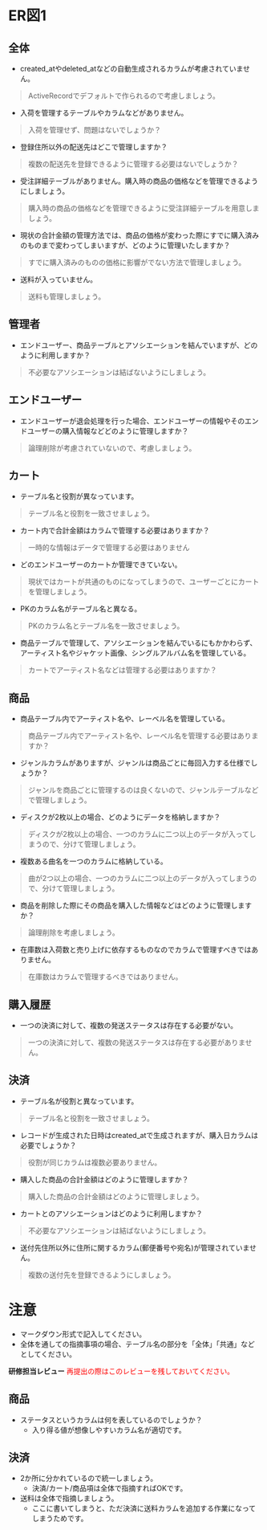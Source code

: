 # ER図1
## 全体
- created_atやdeleted_atなどの自動生成されるカラムが考慮されていません。
 > ActiveRecordでデフォルトで作られるので考慮しましょう。
- 入荷を管理するテーブルやカラムなどがありません。
 > 入荷を管理せず、問題はないでしょうか？
- 登録住所以外の配送先はどこで管理しますか？
 > 複数の配送先を登録できるように管理する必要はないでしょうか？
- 受注詳細テーブルがありません。購入時の商品の価格などを管理できるようにしましょう。
 > 購入時の商品の価格などを管理できるように受注詳細テーブルを用意しましょう。
- 現状の合計金額の管理方法では、商品の価格が変わった際にすでに購入済みのものまで変わってしまいますが、どのように管理いたしますか？
 > すでに購入済みのものの価格に影響がでない方法で管理しましょう。
- 送料が入っていません。
 > 送料も管理しましょう。

## 管理者
- エンドユーザー、商品テーブルとアソシエーションを結んでいますが、どのように利用しますか？
 > 不必要なアソシエーションは結ばないようにしましょう。

## エンドユーザー
- エンドユーザーが退会処理を行った場合、エンドユーザーの情報やそのエンドユーザーの購入情報などどのように管理しますか？
 > 論理削除が考慮されていないので、考慮しましょう。

## カート
- テーブル名と役割が異なっています。
 > テーブル名と役割を一致させましょう。
- カート内で合計金額はカラムで管理する必要はありますか？
 > 一時的な情報はデータで管理する必要はありません
- どのエンドユーザーのカートか管理できていない。
 > 現状ではカートが共通のものになってしまうので、ユーザーごとにカートを管理しましょう。
- PKのカラム名がテーブル名と異なる。
 > PKのカラム名とテーブル名を一致させましょう。
- 商品テーブルで管理して、アソシエーションを結んでいるにもかかわらず、アーティスト名やジャケット画像、シングルアルバム名を管理している。
 > カートでアーティスト名などは管理する必要はありますか？

## 商品
- 商品テーブル内でアーティスト名や、レーベル名を管理している。
 > 商品テーブル内でアーティスト名や、レーベル名を管理する必要はありますか？
- ジャンルカラムがありますが、ジャンルは商品ごとに毎回入力する仕様でしょうか？
 > ジャンルを商品ごとに管理するのは良くないので、ジャンルテーブルなどで管理しましょう。
- ディスクが2枚以上の場合、どのようにデータを格納しますか？
 > ディスクが2枚以上の場合、一つのカラムに二つ以上のデータが入ってしまうので、分けて管理しましょう。
- 複数ある曲名を一つのカラムに格納している。
 > 曲が2つ以上の場合、一つのカラムに二つ以上のデータが入ってしまうので、分けて管理しましょう。
- 商品を削除した際にその商品を購入した情報などはどのように管理しますか？
 > 論理削除を考慮しましょう。
- 在庫数は入荷数と売り上げに依存するものなのでカラムで管理すべきではありません。
 > 在庫数はカラムで管理するべきではありません。

## 購入履歴
- 一つの決済に対して、複数の発送ステータスは存在する必要がない。
 > 一つの決済に対して、複数の発送ステータスは存在する必要がありません。

## 決済
- テーブル名が役割と異なっています。
 > テーブル名と役割を一致させましょう。
- レコードが生成された日時はcreated_atで生成されますが、購入日カラムは必要でしょうか？
 > 役割が同じカラムは複数必要ありません。
- 購入した商品の合計金額はどのように管理しますか？
 > 購入した商品の合計金額はどのように管理しましょう。
- カートとのアソシエーションはどのように利用しますか？
 > 不必要なアソシエーションは結ばないようにしましょう。
- 送付先住所以外に住所に関するカラム(郵便番号や宛名)が管理されていません。
 > 複数の送付先を登録できるようにしましょう。


# 注意
* マークダウン形式で記入してください。
* 全体を通しての指摘事項の場合、テーブル名の部分を「全体」「共通」などとしてください。

**研修担当レビュー**
<font color="Red">再提出の際はこのレビューを残しておいてください。</font>
## 商品
- ステータスというカラムは何を表しているのでしょうか？
  - 入り得る値が想像しやすいカラム名が適切です。

## 決済
- 2か所に分かれているので統一しましょう。
  - 決済/カート/商品項は全体で指摘すればOKです。
- 送料は全体で指摘しましょう。
  - ここに書いてしまうと、ただ決済に送料カラムを追加する作業になってしまうためです。
